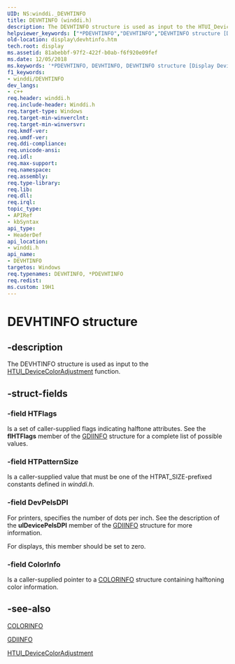 ```yaml
---
UID: NS:winddi._DEVHTINFO
title: DEVHTINFO (winddi.h)
description: The DEVHTINFO structure is used as input to the HTUI_DeviceColorAdjustment function.helpviewer_keywords: ["*PDEVHTINFO","DEVHTINFO","DEVHTINFO structure [Display Devices]","PDEVHTINFO","PDEVHTINFO structure pointer [Display Devices]","display.devhtinfo","grstrcts_9ec57bb2-b77e-419b-8d26-03db8485cf35.xml","winddi/DEVHTINFO","winddi/PDEVHTINFO"]
old-location: display\devhtinfo.htm
tech.root: display
ms.assetid: 81abebbf-97f2-422f-b0ab-f6f920e09fef
ms.date: 12/05/2018
ms.keywords: '*PDEVHTINFO, DEVHTINFO, DEVHTINFO structure [Display Devices], PDEVHTINFO, PDEVHTINFO structure pointer [Display Devices], display.devhtinfo, grstrcts_9ec57bb2-b77e-419b-8d26-03db8485cf35.xml, winddi/DEVHTINFO, winddi/PDEVHTINFO'
f1_keywords:
- winddi/DEVHTINFO
dev_langs:
- c++
req.header: winddi.h
req.include-header: Winddi.h
req.target-type: Windows
req.target-min-winverclnt: 
req.target-min-winversvr: 
req.kmdf-ver: 
req.umdf-ver: 
req.ddi-compliance: 
req.unicode-ansi: 
req.idl: 
req.max-support: 
req.namespace: 
req.assembly: 
req.type-library: 
req.lib: 
req.dll: 
req.irql: 
topic_type:
- APIRef
- kbSyntax
api_type:
- HeaderDef
api_location:
- winddi.h
api_name:
- DEVHTINFO
targetos: Windows
req.typenames: DEVHTINFO, *PDEVHTINFO
req.redist: 
ms.custom: 19H1
---
```


# DEVHTINFO structure


## -description


The DEVHTINFO structure is used as input to the <a href="https://docs.microsoft.com/windows/desktop/api/winddi/nf-winddi-htui_devicecoloradjustment">HTUI_DeviceColorAdjustment</a> function.


## -struct-fields




### -field HTFlags

Is a set of caller-supplied flags indicating halftone attributes. See the <b>flHTFlags</b> member of the <a href="https://docs.microsoft.com/windows/desktop/api/winddi/ns-winddi-gdiinfo">GDIINFO</a> structure for a complete list of possible values.


### -field HTPatternSize

Is a caller-supplied value that must be one of the HTPAT_SIZE-prefixed constants defined in <i>winddi.h</i>.


### -field DevPelsDPI

For printers, specifies the number of dots per inch. See the description of the <b>ulDevicePelsDPI</b> member of the <a href="https://docs.microsoft.com/windows/desktop/api/winddi/ns-winddi-gdiinfo">GDIINFO</a> structure for more information.

For displays, this member should be set to zero.


### -field ColorInfo

Is a caller-supplied pointer to a <a href="https://docs.microsoft.com/windows/desktop/api/winddi/ns-winddi-colorinfo">COLORINFO</a> structure containing halftoning color information.


## -see-also




<a href="https://docs.microsoft.com/windows/desktop/api/winddi/ns-winddi-colorinfo">COLORINFO</a>



<a href="https://docs.microsoft.com/windows/desktop/api/winddi/ns-winddi-gdiinfo">GDIINFO</a>



<a href="https://docs.microsoft.com/windows/desktop/api/winddi/nf-winddi-htui_devicecoloradjustment">HTUI_DeviceColorAdjustment</a>
 

 

